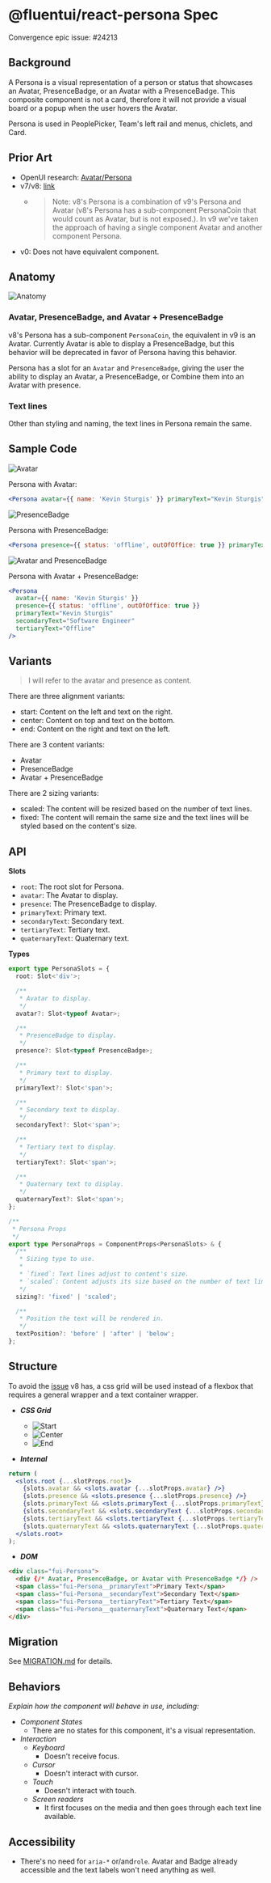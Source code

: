 # @fluentui/react-persona Spec

Convergence epic issue: #24213

## Background

A Persona is a visual representation of a person or status that showcases an Avatar, PresenceBadge, or an Avatar with a PresenceBadge. This composite component is not a card, therefore it will not provide a visual board or a popup when the user hovers the Avatar.

Persona is used in PeoplePicker, Team's left rail and menus, chiclets, and Card.

## Prior Art

- OpenUI research: [Avatar/Persona](https://open-ui.org/components/avatar.research)
- v7/v8: [link](https://developer.microsoft.com/en-us/fluentui#/controls/web/persona)
  - > Note: v8's Persona is a combination of v9's Persona and Avatar (v8's Persona has a sub-component PersonaCoin that would count as Avatar, but is not exposed.). In v9 we've taken the approach of having a single component Avatar and another component Persona.
- v0: Does not have equivalent component.

## Anatomy

![Anatomy](./etc/images/anatomy.png)

### Avatar, PresenceBadge, and Avatar + PresenceBadge

v8's Persona has a sub-component `PersonaCoin`, the equivalent in v9 is an Avatar. Currently Avatar is able to display a PresenceBadge, but this behavior will be deprecated in favor of Persona having this behavior.

Persona has a slot for an `Avatar` and `PresenceBadge`, giving the user the ability to display an Avatar, a PresenceBadge, or Combine them into an Avatar with presence.

### Text lines

Other than styling and naming, the text lines in Persona remain the same.

## Sample Code

![Avatar](./etc/images/avatar.png)

Persona with Avatar:

```jsx
<Persona avatar={{ name: 'Kevin Sturgis' }} primaryText="Kevin Sturgis" secondaryText="Software Engineer" />
```

![PresenceBadge](./etc/images/badge.png)

Persona with PresenceBadge:

```jsx
<Persona presence={{ status: 'offline', outOfOffice: true }} primaryText="Kevin Sturgis" />
```

![Avatar and PresenceBadge](./etc/images/avatar_badge.png)

Persona with Avatar + PresenceBadge:

```jsx
<Persona
  avatar={{ name: 'Kevin Sturgis' }}
  presence={{ status: 'offline', outOfOffice: true }}
  primaryText="Kevin Sturgis"
  secondaryText="Software Engineer"
  tertiaryText="Offline"
/>
```

## Variants

> I will refer to the avatar and presence as content.

There are three alignment variants:

- start: Content on the left and text on the right.
- center: Content on top and text on the bottom.
- end: Content on the right and text on the left.

There are 3 content variants:

- Avatar
- PresenceBadge
- Avatar + PresenceBadge

There are 2 sizing variants:

- scaled: The content will be resized based on the number of text lines.
- fixed: The content will remain the same size and the text lines will be styled based on the content's size.

## API

**Slots**

- `root`: The root slot for Persona.
- `avatar`: The Avatar to display.
- `presence`: The PresenceBadge to display.
- `primaryText`: Primary text.
- `secondaryText`: Secondary text.
- `tertiaryText`: Tertiary text.
- `quaternaryText`: Quaternary text.

**Types**

```ts
export type PersonaSlots = {
  root: Slot<'div'>;

  /**
   * Avatar to display.
   */
  avatar?: Slot<typeof Avatar>;

  /**
   * PresenceBadge to display.
   */
  presence?: Slot<typeof PresenceBadge>;

  /**
   * Primary text to display.
   */
  primaryText?: Slot<'span'>;

  /**
   * Secondary text to display.
   */
  secondaryText?: Slot<'span'>;

  /**
   * Tertiary text to display.
   */
  tertiaryText?: Slot<'span'>;

  /**
   * Quaternary text to display.
   */
  quaternaryText?: Slot<'span'>;
};

/**
 * Persona Props
 */
export type PersonaProps = ComponentProps<PersonaSlots> & {
  /**
   * Sizing type to use.
   *
   * `fixed`: Text lines adjust to content's size.
   * `scaled`: Content adjusts its size based on the number of text lines used.
   */
  sizing?: 'fixed' | 'scaled';

  /**
   * Position the text will be rendered in.
   */
  textPosition?: 'before' | 'after' | 'below';
};
```

## Structure

To avoid the [issue](https://github.com/microsoft/fluentui/issues/23386) v8 has, a css grid will be used instead of a flexbox that requires a general wrapper and a text container wrapper.

- _**CSS Grid**_

  - ![Start](./etc/images/grid_start.png)
  - ![Center](./etc/images/grid_center.png)
  - ![End](./etc/images/grid_end.png)

- _**Internal**_

```jsx
return (
  <slots.root {...slotProps.root}>
    {slots.avatar && <slots.avatar {...slotProps.avatar} />}
    {slots.presence && <slots.presence {...slotProps.presence} />}
    {slots.primaryText && <slots.primaryText {...slotProps.primaryText} />}
    {slots.secondaryText && <slots.secondaryText {...slotProps.secondaryText} />}
    {slots.tertiaryText && <slots.tertiaryText {...slotProps.tertiaryText} />}
    {slots.quaternaryText && <slots.quaternaryText {...slotProps.quaternaryText} />}
  </slots.root>
);
```

- _**DOM**_

```html
<div class="fui-Persona">
  <div {/* Avatar, PresenceBadge, or Avatar with PresenceBadge */} />
  <span class="fui-Persona__primaryText">Primary Text</span>
  <span class="fui-Persona__secondaryText">Secondary Text</span>
  <span class="fui-Persona__tertiaryText">Tertiary Text</span>
  <span class="fui-Persona__quaternaryText">Quaternary Text</span>
</div>
```

## Migration

See [MIGRATION.md](./MIGRATION.md) for details.

## Behaviors

_Explain how the component will behave in use, including:_

- _Component States_
  - There are no states for this component, it's a visual representation.
- _Interaction_
  - _Keyboard_
    - Doesn't receive focus.
  - _Cursor_
    - Doesn't interact with cursor.
  - _Touch_
    - Doesn't interact with touch.
  - _Screen readers_
    - It first focuses on the media and then goes through each text line available.

## Accessibility

- There's no need for `aria-*` or/and`role`. Avatar and Badge already accessible and the text labels won't need anything as well.
